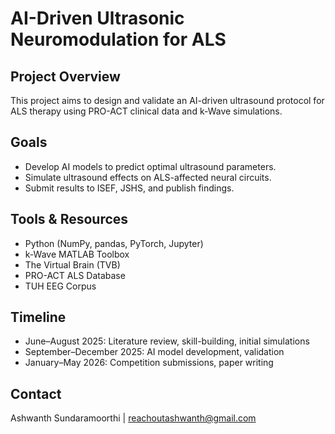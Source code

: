 # AI-Driven Ultrasonic Neuromodulation for ALS

## Project Overview
This project aims to design and validate an AI-driven ultrasound protocol for ALS therapy using PRO-ACT clinical data and k-Wave simulations.

## Goals
- Develop AI models to predict optimal ultrasound parameters.
- Simulate ultrasound effects on ALS-affected neural circuits.
- Submit results to ISEF, JSHS, and publish findings.

## Tools & Resources
- Python (NumPy, pandas, PyTorch, Jupyter)
- k-Wave MATLAB Toolbox
- The Virtual Brain (TVB)
- PRO-ACT ALS Database
- TUH EEG Corpus

## Timeline
- June–August 2025: Literature review, skill-building, initial simulations
- September–December 2025: AI model development, validation
- January–May 2026: Competition submissions, paper writing

## Contact
Ashwanth Sundaramoorthi | reachoutashwanth@gmail.com

